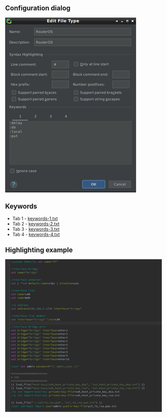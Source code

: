 ## Configuration dialog

<img src="config.jpg" alt="config" />

## Keywords

* Tab 1 - [keywords-1.txt](keywords-1.txt)
* Tab 2 - [keywords-2.txt](keywords-2.txt)
* Tab 3 - [keywords-3.txt](keywords-3.txt)
* Tab 4 - [keywords-4.txt](keywords-4.txt)

## Highlighting example

<img src="highlight.jpg" alt="highlight" />
